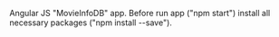 Angular JS "MovieInfoDB" app.
Before run app ("npm start") install all necessary packages ("npm install --save").